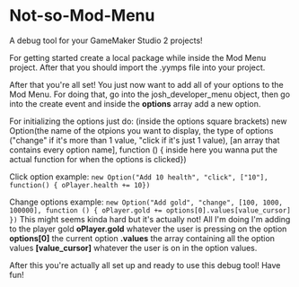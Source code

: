 # Not-so-Mod-Menu
A debug tool for your GameMaker Studio 2 projects!

For getting started create a local package while inside the Mod Menu project.
After that you should import the .yymps file into your project.

After that you're all set! You just now want to add all of your options to the Mod Menu.
For doing that, go into the josh_developer_menu object, then go into the create event and inside the **options** array add a new option.

For initializing the options just do:
(inside the options square brackets)
new Option(the name of the otpions you want to display, the type of options ("change" if it's more than 1 value, "click if it's just 1 value), 
            [an array that contains every option name], function () { inside here you wanna put the actual function for when the options is clicked})
            
Click option example:
```new Option("Add 10 health", "click", ["10"], function() { oPlayer.health += 10})```

Change options example:
```new Option("Add gold", "change", [100, 1000, 100000], function () { oPlayer.gold += options[0].values[value_cursor] })```
This might seems kinda hard but it's actually not!
All I'm doing I'm adding to the player gold **oPlayer.gold** whatever the user is pressing on the option **options[0]** the current option **.values** the array containing
all the option values **[value_cursor]** whatever the user is on in the option values.

After this you're actually all set up and ready to use this debug tool! Have fun!
